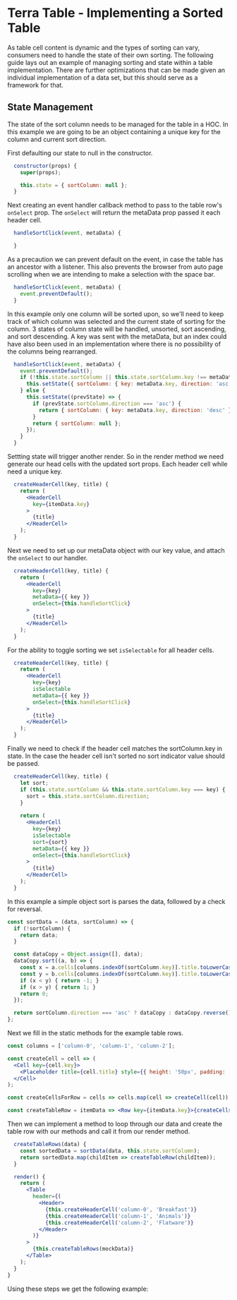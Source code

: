 # Terra Table - Implementing a Sorted Table

As table cell content is dynamic and the types of sorting can vary, consumers need to handle the state of their own sorting. The following guide lays out an example of managing sorting and state within a table implementation. There are further optimizations that can be made given an individual implementation of a data set, but this should serve as a framework for that.

## State Management
The state of the sort column needs to be managed for the table in a HOC. In this example we are going to be an object containing a unique key for the column and current sort direction.

 First defaulting our state to null in the constructor. 
```jsx
  constructor(props) {
    super(props);

    this.state = { sortColumn: null };
  }
```
Next creating an event handler callback method to pass to the table row's `onSelect` prop. The `onSelect` will return the metaData prop passed it each header cell.
```jsx
  handleSortClick(event, metaData) {

  }
```
As a precaution we can prevent default on the event, in case the table has an ancestor with a listener. This also prevents the browser from auto page scrolling when we are intending to make a selection with the space bar.
```jsx
  handleSortClick(event, metaData) {
    event.preventDefault();
  }
```
In this example only one column will be sorted upon, so we'll need to keep track of which column was selected and the current state of sorting for the column. 3 states of column state will be handled, unsorted, sort ascending, and sort descending. A key was sent with the metaData, but an index could have also been used in an implementation where there is no possibility of the columns being rearranged.
```jsx
  handleSortClick(event, metaData) {
    event.preventDefault();
    if (!this.state.sortColumn || this.state.sortColumn.key !== metaData.key) {
      this.setState({ sortColumn: { key: metaData.key, direction: 'asc' } });
    } else {
      this.setState((prevState) => {
        if (prevState.sortColumn.direction === 'asc') {
          return { sortColumn: { key: metaData.key, direction: 'desc' } };
        }
        return { sortColumn: null };
      });
    }
  }
```
Settting state will trigger another render. So in the render method we need generate our head cells with the updated sort props. Each header cell while need a unique key.
```jsx
  createHeaderCell(key, title) {
    return (
      <HeaderCell
        key={itemData.key}
      >
        {title}
      </HeaderCell>
    );
  }
```
Next we need to set up our metaData object with our key value, and attach the `onSelect` to our handler.
```jsx
  createHeaderCell(key, title) {
    return (
      <HeaderCell
        key={key}
        metaData={{ key }}
        onSelect={this.handleSortClick}
      >
        {title}
      </HeaderCell>
    );
  }
```
For the ability to toggle sorting we set `isSelectable` for all header cells.
```jsx
  createHeaderCell(key, title) {
    return (
      <HeaderCell
        key={key}
        isSelectable
        metaData={{ key }}
        onSelect={this.handleSortClick}
      >
        {title}
      </HeaderCell>
    );
  }
```
Finally we need to check if the header cell matches the sortColumn.key in state. In the case the header cell isn't sorted no sort indicator value should be passed.
```jsx
  createHeaderCell(key, title) {
    let sort;
    if (this.state.sortColumn && this.state.sortColumn.key === key) {
      sort = this.state.sortColumn.direction;
    }
  
    return (
      <HeaderCell
        key={key}
        isSelectable
        sort={sort}
        metaData={{ key }}
        onSelect={this.handleSortClick}
      >
        {title}
      </HeaderCell>
    );
  }
```
In this example a simple object sort is parses the data, followed by a check for reversal.
```jsx
const sortData = (data, sortColumn) => {
  if (!sortColumn) {
    return data;
  }

  const dataCopy = Object.assign([], data);
  dataCopy.sort((a, b) => {
    const x = a.cells[columns.indexOf(sortColumn.key)].title.toLowerCase();
    const y = b.cells[columns.indexOf(sortColumn.key)].title.toLowerCase();
    if (x < y) { return -1; }
    if (x > y) { return 1; }
    return 0;
  });

  return sortColumn.direction === 'asc' ? dataCopy : dataCopy.reverse();
};
```
Next we fill in the static methods for the example table rows.
```jsx
const columns = ['column-0', 'column-1', 'column-2'];

const createCell = cell => (
  <Cell key={cell.key}>
    <Placeholder title={cell.title} style={{ height: '50px', padding: '0' }} />
  </Cell>
);

const createCellsForRow = cells => cells.map(cell => createCell(cell));

const createTableRow = itemData => <Row key={itemData.key}>{createCellsForRow(itemData.cells)}</Row>;
```
Then we can implement a method to loop through our data and create the table row with our methods and call it from our render method. 
```jsx
  createTableRows(data) {
    const sortedData = sortData(data, this.state.sortColumn);
    return sortedData.map(childItem => createTableRow(childItem));
  }

  render() {
    return (
      <Table
        header={(
          <Header>
            {this.createHeaderCell('column-0', 'Breakfast')}
            {this.createHeaderCell('column-1', 'Animals')}
            {this.createHeaderCell('column-2', 'Flatware')}
          </Header>
        )}
      >
        {this.createTableRows(mockData)}
      </Table>
    );
  }
}
  ```
  Using these steps we get the following example:
